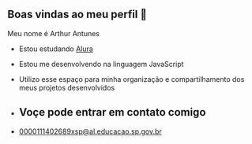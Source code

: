 ## Boas vindas ao meu perfil 👋

Meu nome é Arthur Antunes

- Estou estudando [Alura](https://www.Alura.com.br)
- Estou me desenvolvendo na linguagem JavaScript
- Utilizo esse espaço para minha organização e compartilhamento dos meus projetos desenvolvidos

- ## Voçe pode entrar em contato comigo

- 0000111402689xsp@al.educacao.sp.gov.br
